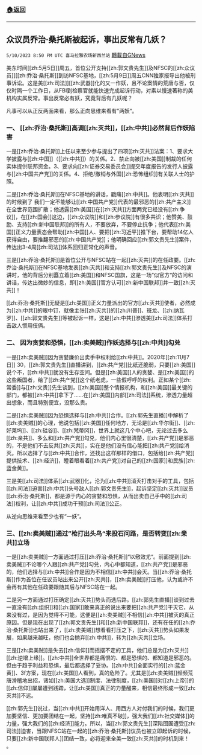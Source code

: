###  [:house:返回](README.md)
---


## 众议员乔治·桑托斯被起诉，事出反常有几妖？
`5/10/2023 8:50 PM UTC 喜马拉雅农场新西兰站` [轉載自GNews](https://gnews.org/articles/1290464)


美东时间[[zh:5月5日]]周五，首位公开支持[[zh:郭文贵先生]]及NFSC的[[zh:众议员]][[zh:乔治·桑托斯]]到访NFSC基地，[[zh:5月9日]]周五CNN独家报导出他被刑事诉讼。这是美[[zh:司法]][[zh:武器]]化的又一作妖，且不论案情的荒唐与否，仅仅时隔一个工作日，从FBI到检察官就能快速完成起诉行动，对素以慢速著称的美机构实属反常。事出反常必有妖，究竟背后有几妖呢？

凡事可以从正反两面来看，那么正向思维来看有”两妖“。

### 一、    [[zh:乔治·桑托斯]]高调[[zh:灭共]]，[[zh:中共]]必然背后作妖陷害

一是[[zh:乔治·桑托斯]]上任以来至少参与提出了四项[[zh:灭共]]法案：1、要求大学披露与[[zh:中国]]（[[zh:中共]]）的关係。2、禁止向被[[zh:美国]]制裁的任何实体提供联邦资金。3、要求向[[zh:证券交易委员会]]提交年度报告的发行人披露与[[zh:中国共产党]]的关係。4、拒绝/撤销与外国[[zh:恐怖组织]]有关联人士的护照。

二是[[zh:乔治·桑托斯]]在NFSC基地的讲话，戳痛[[zh:中共]]。他表明[[zh:灭共]]的时候到了
我们一定不能够让[[zh:中国共产党]]代表的最邪恶的[[zh:共产主义]]在全世界范围扩散；他透露[[zh:美国]]在[[zh:灭共]]方面两党已经没有[[zh:争议]]，在[[zh:国会]]这边，[[zh:众议院]]和[[zh:参议院]]有很多共识；他赞美、鼓励、支持[[zh:新中国联邦]]的所有人，不要放弃，不要停止抗争；他代表[[zh:美国]]正义力量表态会帮助[[zh:中国]]人、要把[[zh:习近平]]推下台，要帮助14亿人获得自由，要推翻邪恶的[[zh:中国共产党]]；他明确回应[[zh:郭文贵先生]]案件，传达出3-4周[[zh:司法]]体系回归正常化的声音。


三是[[zh:乔治·桑托斯]]是首位公开与NFSC站在一起[[zh:灭共]]的在任政要。[[zh:乔治·桑托斯]]在NFSC基地发表[[zh:灭共]]和支持[[zh:郭文贵先生]]及NFSC的演讲时，他的背后分别矗立着[[zh:美国]]和NFSC国旗，这是一场”似官方“的访问和讲话，传达出微妙的信息，即[[zh:美国]]官方认可[[zh:新中国联邦]]并一致[[zh:灭共]]！

[[zh:乔治·桑托斯]]无疑是[[zh:美国]]正义力量派出的官方[[zh:灭共]]使者，必然成为[[zh:中共]]的眼中钉，就像主张[[zh:灭共]]的[[zh:川普]]、班龙、[[zh:纳瓦罗]]、[[zh:郭文贵先生]]等被起诉一样，这是[[zh:中共]]渗透美[[zh:司法]]体系打击敌人惯用伎俩。

### 二、    因为贪婪和恐惧，[[zh:卖美贼]]作妖选择与[[zh:中共]]勾兑

一是[[zh:卖美贼]]因为贪婪廉价出卖手中权利给[[zh:中共]]。2020年[[zh:11月7日]] 30，[[zh:郭文贵先生]]直播讲到，[[zh:共产党]]比纸还脆弱，只要[[zh:美国]]说个不，[[zh:中共]]就没有生存空间。但是[[zh:美国]]人的贪婪、是[[zh:美国]]的这些叛国者，给了[[zh:共产党]]这个纸老虎，一些假呼呼的权利。正如某个[[zh:常委]]与[[zh:文贵]]先生谈到，[[zh:美国]]整个情报机构，和[[zh:美国]]最关键的部门，都被[[zh:中共]]拿下了……在[[zh:美国]]内部[[zh:司法]]系统，渗透力量超出想象，而且特别便宜，没那么贵。

二是[[zh:卖美贼]]因为恐惧选择与[[zh:中共]]合作。[[zh:郭先生直播]]中解析了[[zh:卖美贼]]的心理，他说包括[[zh:美国]]任何地方，无论是[[zh:华尔街]]、[[zh:好莱坞]]、[[zh:硅谷]]、[[zh:梵蒂冈]]，世界上就这几个中心吧，无论过去多么[[zh:亲共]]、多么和[[zh:共产党]]勾兑，他们内心里很清楚，[[zh:共产党]]是邪恶的，不是他们不去反共[[zh:灭共]]，实在是他们没有信心能把[[zh:共产党]]给消灭。所以选择了与[[zh:中共]]合作，还找出这样那样的借口，包括给[[zh:共产党]]提供技术、[[zh:经济]]，瞪着眼看着[[zh:共产党]]对自己的[[zh:国家]]和民族[[zh:蓝金黄]]。

三是美[[zh:司法]]体系[[zh:武器]]化，沦为[[zh:中共]]消灭打击对手的工具，包括[[zh:司法]]迫害[[zh:中共]]头号敌人[[zh:郭文贵先生]]，起诉坚定[[zh:灭共]]议员[[zh:乔治·桑托斯]]，都是源于内心的贪婪和恐惧，从而出卖自己手中的[[zh:司法]]权利，让[[zh:中共]]成功干预[[zh:司法]]公正。

从逆向思维来看至少也有“一妖”。

### 三、[[zh:卖美贼]]通过”枪打出头鸟“来投石问路，是否转变[[zh:亲共]]立场

一是[[zh:卖美贼]]一方面通过打压[[zh:乔治·桑托斯]]“以儆效尤“。前面提到[[zh:卖美贼]]不论哪个人跟[[zh:共产党]]勾兑，内心中都知道，[[zh:共产党]]是邪恶的，他们选择与[[zh:中共]]合作是因为不相信[[zh:中共]]会灭。当[[zh:乔治·桑托斯]]作为首位在任议员站出来公开[[zh:灭共]]，[[zh:卖美贼]]打压他，认为或许不会再有其他在任政要跟随其后与NFSC站在一起。

二是另一方面通过打压确定[[zh:灭共]]势头而选后路。[[zh:郭先生直播]]谈到过去一直没有[[zh:组织]]和[[zh:国家]]敢来真正的说出来要把[[zh:共产党]]干灭它，从来没有过，是因为觉得不可能，这便是[[zh:卖美贼]]不相信[[zh:中共]]被灭的真正原因。但是现在出现了[[zh:郭文贵先生]]和[[zh:新中国联邦]]，还有在任的[[zh:乔治·桑托斯]]也站出来了，[[zh:卖美贼]]想看看打压之下，[[zh:灭共]]势头如果发展，如果越来越旺，他们也会抛弃[[zh:中共]]，转为[[zh:灭共]]立场。

三是[[zh:卖美贼]]是失去[[zh:信仰]]而摇摆不定的工具，他们总是为[[zh:灭共]][[zh:逆增上缘]]。[[zh:中共]]全世界都是痛恨的、都是恐惧的、都知道是邪恶的。但由于趋于利益和恐惧，最后都选择了妥协。[[zh:中共]]全面实行的[[zh:蓝金黄]]、3f方案，现在[[zh:美国]]人看到，真的危险了。尤其是[[zh:卖美贼]]频频荒唐滑稽地出招，诸如[[zh:美国大选]]制度、法律制度，[[zh:美国]]对[[zh:上帝]]的[[zh:信仰]]屡屡遭到践踏，让[[zh:美国]]真正的力量醒来，相信最终形成一致[[zh:灭共]]不远。

[[zh:郭先生]]说过，当[[zh:中共]]开始用洋人、用西方人对付我们的时候，我们更加要坚信、更加要团结在一起，坚持[[zh:唯真不破]]，强大我们[[zh:社交媒体]]的力量，强大我们的[[zh:经济]]能力。所以，当[[zh:郭文贵先生]]深陷囹圄遭受[[zh:司法]]迫害，当跟NFSC站在一起的[[zh:乔治·桑托斯]]议员也被立即起诉的时候，只要[[zh:新中国联邦人]]团结一致，必将迎来全美一致[[zh:灭共]]的时机到来！
。
